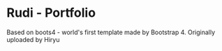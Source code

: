 # Rudi - Portfolio
Based on boots4 - world's first template made by Bootstrap 4. Originally uploaded by Hiryu
